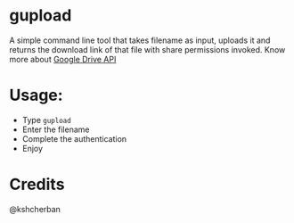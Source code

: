 # gupload
A simple command line tool that takes filename as input, uploads it and returns the download link of that file with share permissions invoked.
Know more about [Google Drive API](https://developers.google.com/drive/api/v3/quickstart/python)


# Usage:
- Type `gupload`
- Enter the filename 
- Complete the authentication 
- Enjoy

# Credits
@kshcherban 
